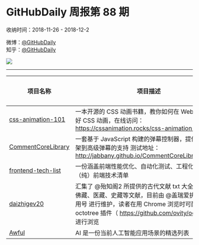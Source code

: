 # GitHubDaily 周报第 88 期

收纳时间：2018-11-26 - 2018-12-2

微博：[@GitHubDaily](https://weibo.com/GitHubDaily)    
知乎：[@GitHubDaily](https://www.zhihu.com/people/githubdaily)

![](https://raw.githubusercontent.com/GitHubDaily/GitHubDaily/master/assets/weixin.png)

---

项目名称 | 项目描述 | 示例图 | 微博
--- | --- | --- | ---
[css-animation-101](https://github.com/cssanimation/css-animation-101) | 一本开源的 CSS 动画书籍，教你如何在 Web 项目中用好 CSS 动画，在线访问：https://cssanimation.rocks/css-animation-101/ | ![](http://wx4.sinaimg.cn/large/006fiYtfgy1fxpx8kfnhvj30u019gabo.jpg) | [![](https://raw.githubusercontent.com/GitHubDaily/GitHubDaily/master/assets/sina_logo.png)](https://weibo.com/5722964389/H5k7bfBMl)
[CommentCoreLibrary](https://github.com/jabbany/CommentCoreLibrary) | 一套基于 JavaScript 构建的弹幕控制器，提供从基本骨架到高级弹幕的支持 测试地址：http://jabbany.github.io/CommentCoreLibrary/demo/ | ![](http://wx4.sinaimg.cn/large/006fiYtfgy1fxpejbvnh8j31k00u0qm0.jpg) | [![](https://raw.githubusercontent.com/GitHubDaily/GitHubDaily/master/assets/sina_logo.png)](https://weibo.com/5722964389/H51gcvdkQ)
[frontend-tech-list](https://github.com/alienzhou/frontend-tech-list) | 一份涵盖前端性能优化、自动化测试、工程化与工具的（纯）前端技术清单 | ![](http://wx3.sinaimg.cn/large/006fiYtfgy1fxo60bs3fpj30u051ob2a.jpg) | [![](https://raw.githubusercontent.com/GitHubDaily/GitHubDaily/master/assets/sina_logo.png)](https://weibo.com/5722964389/H4RPHlEZ7)
[daizhigev20](https://github.com/garychowcmu/daizhigev20) | 汇集了 @殆知阁2 所提供的古代文献 txt 大全集，包含佛藏、医藏、史藏等文献，目前由 @盖瑞爱执信锦鲤专用号 进行维护，读者在用 Chrome 浏览时可配合 octotree 插件（ https://github.com/ovity/octotree ）进行浏览 | ![](http://wx2.sinaimg.cn/large/006fiYtfgy1fxn1b39zg0j31hf0u0aru.jpg) | [![](https://raw.githubusercontent.com/GitHubDaily/GitHubDaily/master/assets/sina_logo.png)](https://weibo.com/5722964389/H4Ipdp1jP)
[Awful](https://github.com/daviddao/awful-ai) | AI 是一份当前人工智能应用场景的精选列表 | ![](http://wx3.sinaimg.cn/large/006fiYtfgy1fxkos8xp84j30u032be82.jpg) | [![](https://raw.githubusercontent.com/GitHubDaily/GitHubDaily/master/assets/sina_logo.png)](https://weibo.com/5722964389/H4pyd5BvA)
